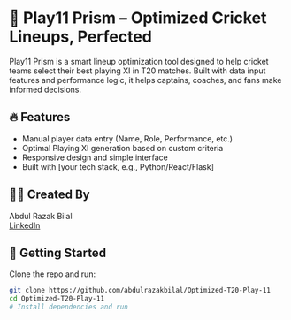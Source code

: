 # 🏏 Play11 Prism – Optimized Cricket Lineups, Perfected

Play11 Prism is a smart lineup optimization tool designed to help cricket teams select their best playing XI in T20 matches. Built with data input features and performance logic, it helps captains, coaches, and fans make informed decisions.

## 🔥 Features
- Manual player data entry (Name, Role, Performance, etc.)
- Optimal Playing XI generation based on custom criteria
- Responsive design and simple interface
- Built with [your tech stack, e.g., Python/React/Flask]

## 👨‍💻 Created By
Abdul Razak Bilal  
[LinkedIn](https://www.linkedin.com/in/abdul-razak-bilal/)

## 🚀 Getting Started
Clone the repo and run:

```bash
git clone https://github.com/abdulrazakbilal/Optimized-T20-Play-11
cd Optimized-T20-Play-11
# Install dependencies and run
